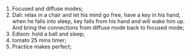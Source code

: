 1. Focused and diffuse modes;
2. Dali: relax in a chair and let his mind go free, have a key in his hand, when he falls into sleep, key falls from his hand and will wake him up. 
And bring the connections from diffuse mode back to focused mode;
3. Edison: hold a ball and sleep;
4. tomato 25 mins timer;
5. Practice makes perfect;
